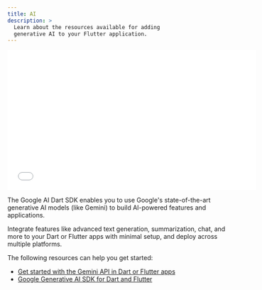 ```yaml
---
title: AI
description: >
  Learn about the resources available for adding
  generative AI to your Flutter application.
---
```


<iframe width="560" height="315" src="{{site.yt.embed}}/1AuzJEiHjO4" title="YouTube video player" frameborder="0" {{site.yt.set}}></iframe>

The Google AI Dart SDK enables you to use Google's
state-of-the-art generative AI models (like Gemini)
to build AI-powered features and applications.

Integrate features like advanced text generation,
summarization, chat, and more to your Dart or Flutter
apps with minimal setup, and deploy across multiple platforms.

The following resources can help you get started:

* [Get started with the Gemini API in Dart or Flutter apps][tutorial]
* [Google Generative AI SDK for Dart and Flutter][pkg]

[pkg]: {{site.pub-pkg}}/google_generative_ai
[tutorial]: https://ai.google.dev/gemini-api/docs/get-started/dart
